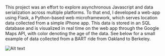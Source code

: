 This project was an effort to explore asynchronous Javascript and data serialization across multiple platforms. To that end, I developed a web-app using Flask, a Python-based web microframework, which serves location data collected from a simple iPhone app. This data is stored in an SQL database and is visualized in real time on the web app through the Google Maps API, with color denoting the age of the data. See below for a small example of data collected from a BART ride from Oakland to Berkeley.



![Alt text](https://www.dropbox.com/s/sndvbx6q18sofw1/Screenshot%202016-03-23%2011.01.22.png?raw=1)
